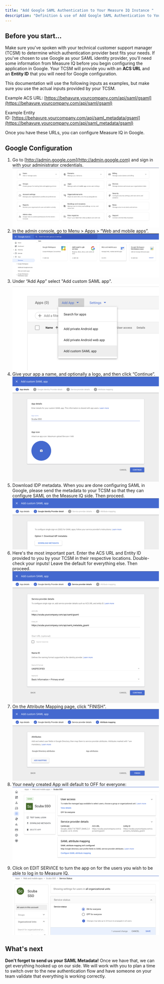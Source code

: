 ```yaml
---
title: "Add Google SAML Authentication to Your Measure IQ Instance "
description: "Definition & use of Add Google SAML Authentication to Your Measure IQ Instance "
---
```


## Before you start...

Make sure you've spoken with your technical customer support manager (TCSM) to determine which authentication provider best fits your needs. If you've chosen to use Google as your SAML identity provider, you'll need some information from Measure IQ before you begin configuring the application in Google. Your TCSM will provide you with an **ACS URL** and an **Entity ID** that you will need for Google configuration.

This documentation will use the following inputs as examples, but make sure you use the actual inputs provided by your TCSM.

Example ACS URL: [https://behavure.yourcompany.com/api/saml/gsaml](https://behavure.yourcompany.com/api/saml/gsaml)

Example Entity ID: [https://behavure.yourcompany.com/api/saml_metadata/gsaml](https://behavure.yourcompany.com/api/saml_metadata/gsaml)

Once you have these URLs, you can configure Measure IQ in Google.

## Google Configuration

1. Go to [http://admin.google.com](http://admin.google.com) and sign in with your administrator credentials.  
   ![](./attachments/Google%20Admin%20homepage.png)
2. In the admin console, go to Menu > Apps > “Web and mobile apps”.  
   ![](./attachments/Google%20Apps.png)
3. Under “Add App” select "Add custom SAML app".  
   ![](./attachments/add%20a%20SAML%20app.png)
4. Give your app a name, and optionally a logo, and then click “Continue”.  
   ![](./attachments/app%20details.png)
5. Download IDP metadata. When you are done configuring SAML in Google, please send the metadata to your TCSM so that they can configure SAML on the Measure IQ side. Then proceed.  
   ![](./attachments/metadata_download.png)
6. Here's the most important part. Enter the ACS URL and Entity ID provided to you by your TCSM in their respective locations. Double-check your inputs! Leave the default for everything else. Then  
   proceed.  
   ![](./attachments/service%20provider%20details.png)
7. On the Attribute Mapping page, click "FINISH".  
   ![](./attachments/attributes.png)
8. Your newly created App will default to OFF for everyone:  
   ![](./attachments/app%20off.png)
9. Click on EDIT SERVICE to turn the app on for the users you wish to be able to log in to Measure IQ.  
   ![](./attachments/app%20on.png)

## What's next

**Don't forget to send us your SAML Metadata!** Once we have that, we can get everything hooked up on our side. We will work with you to plan a time to switch over to the new authentication flow and have someone on your team validate that everything is working correctly.
